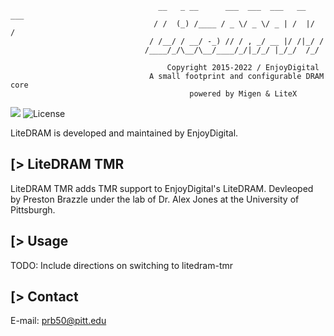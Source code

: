 ```
                                 __   _ __      ___  ___  ___   __  ___
                                / /  (_) /____ / _ \/ _ \/ _ | /  |/  /
                               / /__/ / __/ -_) // / , _/ __ |/ /|_/ /
                              /____/_/\__/\__/____/_/|_/_/ |_/_/  /_/

                                   Copyright 2015-2022 / EnjoyDigital
                               A small footprint and configurable DRAM core
                                        powered by Migen & LiteX
```

[![](https://github.com/Pitt-JonesLab/litedram-tmr/workflows/ci/badge.svg)](https://github.com/Pitt-JonesLab/litedram-tmr/actions) ![License](https://img.shields.io/badge/License-BSD%202--Clause-orange.svg)

LiteDRAM is developed and maintained by EnjoyDigital.

[> LiteDRAM TMR
--------
LiteDRAM TMR adds TMR support to EnjoyDigital's LiteDRAM. Devleoped by Preston Brazzle under the lab of Dr. Alex Jones at the University of Pittsburgh.

[> Usage
------------------
TODO: Include directions on switching to litedram-tmr

[> Contact
----------
E-mail: prb50@pitt.edu
